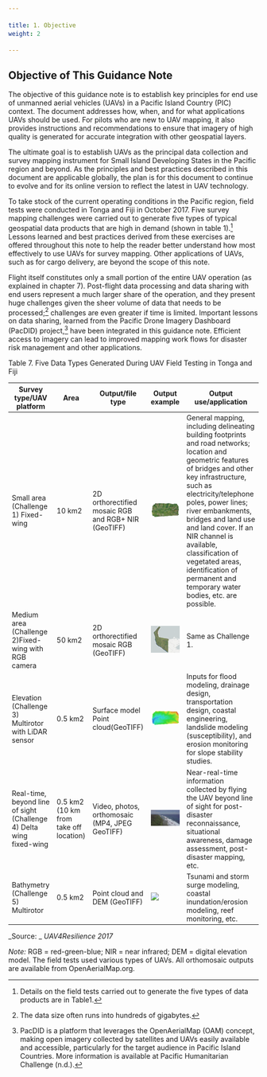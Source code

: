 ```yaml
---

title: 1. Objective
weight: 2

---
```



## Objective of This Guidance Note

The objective of this guidance note is to establish key principles for end use of unmanned aerial vehicles (UAVs) in a Pacific Island Country (PIC) context. The document addresses how, when, and for what applications UAVs should be used. For pilots who are new to UAV mapping, it also provides instructions and recommendations to ensure that imagery of high quality is generated for accurate integration with other geospatial layers. 

The ultimate goal is to establish UAVs as the principal data collection and survey mapping instrument for Small Island Developing States in the Pacific region and beyond. As the principles and best practices described in this document are applicable globally, the plan is for this document to continue to evolve and for its online version to reflect the latest in UAV technology.  

To take stock of the current operating conditions in the Pacific region, field tests were conducted in Tonga and Fiji in October 2017. Five survey mapping challenges were carried out to generate five types of typical geospatial data products that are high in demand (shown in table 1).[^1] Lessons learned and best practices derived from these exercises are offered throughout this note to help the reader better understand how most effectively to use UAVs for survey mapping. Other applications of UAVs, such as for cargo delivery, are beyond the scope of this note.

Flight itself constitutes only a small portion of the entire UAV operation (as explained in chapter 7). Post-flight data processing and data sharing with end users represent a much larger share of the operation, and they present huge challenges given the sheer volume of data that needs to be processed;[^2] challenges are even greater if time is limited. Important lessons on data sharing, learned from the Pacific Drone Imagery Dashboard (PacDID) project,[^3] have been integrated in this guidance note. Efficient access to imagery can lead to improved mapping work flows for disaster risk management and other applications. 

Table 7. Five Data Types Generated During UAV Field Testing in Tonga and Fiji 



|Survey type/UAV platform|Area|Output/file type|Output example|Output use/application|
|--- |--- |--- |--- |--- |
|Small area (Challenge 1) Fixed-wing|10 km2|2D orthorectified mosaic RGB and RGB+ NIR  (GeoTIFF)|![](/images/Technical-Guidelines0.png)|General mapping, including delineating building footprints and road networks; location and geometric features of bridges and other key infrastructure, such as electricity/telephone poles, power lines; river embankments, bridges and land use and land cover. If an NIR channel is available, classification of vegetated areas, identification of permanent and temporary water bodies, etc. are possible.|
|Medium area (Challenge 2)Fixed-wing with RGB camera|50 km2|2D orthorectified mosaic RGB (GeoTIFF)|![](/images/Technical-Guidelines1.png)|Same as Challenge 1.|
|Elevation (Challenge 3) Multirotor with LiDAR sensor|0.5 km2|Surface model Point cloud(GeoTIFF)|![](/images/Technical-Guidelines2.png)|Inputs for flood modeling, drainage design, transportation design, coastal engineering, landslide modeling (susceptibility), and erosion monitoring for slope stability studies.|
|Real-time, beyond line of sight (Challenge 4) Delta wing fixed-wing|0.5 km2 (10 km from take off location)|Video, photos, orthomosaic (MP4, JPEG GeoTIFF)|![](/images/Technical-Guidelines3.jpg)|Near-real-time information collected by flying the UAV beyond line of sight for post-disaster reconnaissance, situational awareness, damage assessment, post-disaster mapping, etc.|
|Bathymetry (Challenge 5) Multirotor|0.5 km2|Point cloud and DEM (GeoTIFF)|![](/images/Technical-Guidelines4.png)|Tsunami and storm surge modeling, coastal inundation/erosion modeling, reef monitoring, etc.|


_Source: _ _UAV4Resilience 2017_

_Note:_ RGB = red-green-blue; NIR = near infrared; DEM = digital elevation model. The field tests used various types of UAVs. All orthomosaic outputs are available from OpenAerialMap.org.


[^1]: 
     Details on the field tests carried out to generate the five types of data products are in Table1.

[^2]: 
     The data size often runs into hundreds of gigabytes.

[^3]: 
     PacDID is a platform that leverages the OpenAerialMap (OAM) concept, making open imagery collected by satellites and UAVs easily available and accessible, particularly for the target audience in Pacific Island Countries. More information is available at Pacific Humanitarian Challenge (n.d.).

